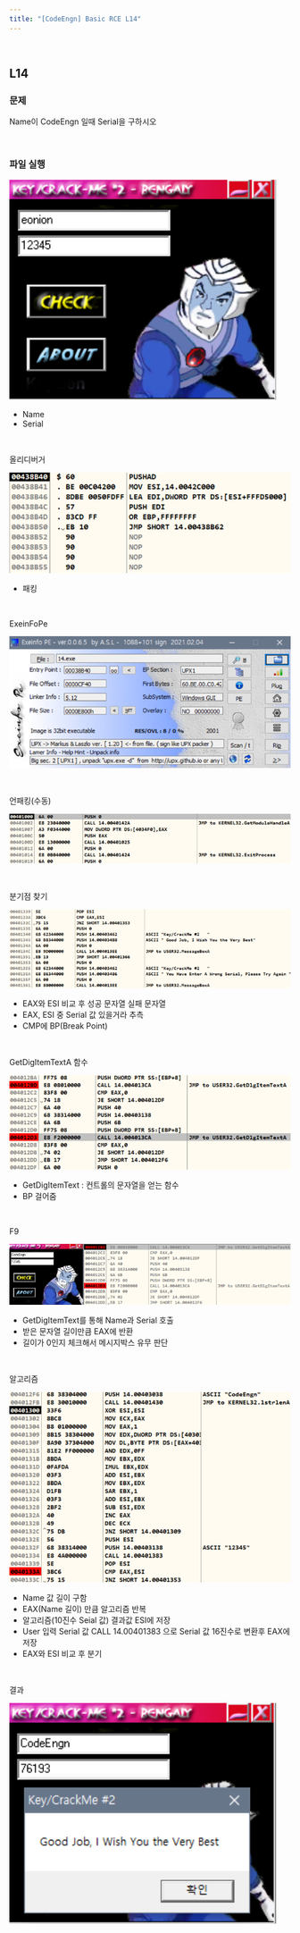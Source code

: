 ```yaml
---
title: "[CodeEngn] Basic RCE L14"
---
```


<br>

## L14

### 문제

Name이 CodeEngn 일때 Serial을 구하시오

<br>

### 파일 실행

![image-20220401161701619](https://raw.githubusercontent.com/EONION-TH3DB/image_repo/main/img/image-20220401161701619.png)

- Name
- Serial

<br>

올리디버거

![image-20220401161744862](https://raw.githubusercontent.com/EONION-TH3DB/image_repo/main/img/image-20220401161744862.png)

- 패킹

<br>

ExeinFoPe

![image-20220401161803424](https://raw.githubusercontent.com/EONION-TH3DB/image_repo/main/img/image-20220401161803424.png)

<br>

언패킹(수동)

![image-20220401161826188](https://raw.githubusercontent.com/EONION-TH3DB/image_repo/main/img/image-20220401161826188.png)

<br>

분기점 찾기

![image-20220401161841510](https://raw.githubusercontent.com/EONION-TH3DB/image_repo/main/img/image-20220401161841510.png)

- EAX와 ESI 비교 후 성공 문자열 실패 문자열
- EAX, ESI 중 Serial 값 있을거라 추측
- CMP에 BP(Break Point)

<br>

GetDigItemTextA 함수

![image-20220401162014402](https://raw.githubusercontent.com/EONION-TH3DB/image_repo/main/img/image-20220401162014402.png)

- GetDigItemText : 컨트롤의 문자열을 얻는 함수
- BP 걸어줌

<br>

F9

![image-20220401162125043](https://raw.githubusercontent.com/EONION-TH3DB/image_repo/main/img/image-20220401162125043.png)

- GetDigItemText를 통해 Name과 Serial 호출
- 받은 문자열 길이만큼 EAX에 반환
- 길이가 0인지 체크해서 메시지박스 유무 판단

<br>

알고리즘

![image-20220401162556846](https://raw.githubusercontent.com/EONION-TH3DB/image_repo/main/img/image-20220401162556846.png)

- Name 값 길이 구함
- EAX(Name 길이) 만큼 알고리즘 반복
- 알고리즘(10진수 Seial 값) 결과값 ESI에 저장
- User 입력 Serial 값 CALL 14.00401383 으로 Serial 값 16진수로 변환후 EAX에 저장
- EAX와 ESI 비교 후 분기

<br>

결과

![image-20220401163403236](https://raw.githubusercontent.com/EONION-TH3DB/image_repo/main/img/image-20220401163403236.png)